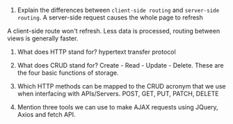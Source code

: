 1.  Explain the differences between `client-side routing` and `server-side routing`.
A server-side request causes the whole page to refresh

A client-side route won't refresh. Less data is processed, routing between views is generally faster.

1.  What does HTTP stand for?
hypertext transfer protocol

1.  What does CRUD stand for?
Create - Read - Update - Delete. These are the four basic functions of storage.

1.  Which HTTP methods can be mapped to the CRUD acronym that we use when interfacing with APIs/Servers.
POST, GET, PUT, PATCH, DELETE

1.  Mention three tools we can use to make AJAX requests
using JQuery, Axios and fetch API.